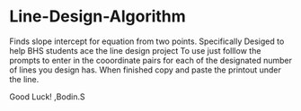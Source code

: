 # Line-Design-Algorithm
Finds slope intercept for equation from two points.
Specifically Desiged to help BHS students ace the line design project
To use just folllow the prompts to enter in the cooordinate pairs for each of the designated number of lines you design has.
When finished copy and paste the printout under the line.

Good Luck! ,Bodin.S
